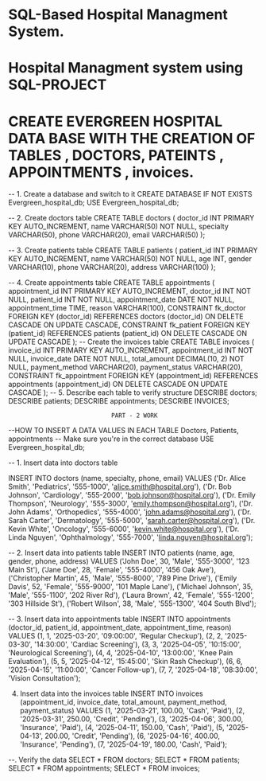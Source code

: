 # SQL-Based Hospital Managment System.
# Hospital Managment system using SQL-PROJECT
# CREATE EVERGREEN HOSPITAL DATA BASE WITH THE  CREATION OF TABLES , DOCTORS, PATEINTS , APPOINTMENTS , invoices. 
-- 1. Create a database and switch to it
CREATE DATABASE IF NOT EXISTS Evergreen_hospital_db;
USE Evergreen_hospital_db;

-- 2. Create doctors table
CREATE TABLE doctors (
    doctor_id INT PRIMARY KEY AUTO_INCREMENT,
    name VARCHAR(50) NOT NULL,
    specialty VARCHAR(50),
    phone VARCHAR(20),
    email VARCHAR(50)
);

-- 3. Create patients table
CREATE TABLE patients (
    patient_id INT PRIMARY KEY AUTO_INCREMENT,
    name VARCHAR(50) NOT NULL,
    age INT,
    gender VARCHAR(10),
    phone VARCHAR(20),
    address VARCHAR(100)
);

-- 4. Create appointments table
CREATE TABLE appointments (
    appointment_id INT PRIMARY KEY AUTO_INCREMENT,
    doctor_id INT NOT NULL,
    patient_id INT NOT NULL,
    appointment_date DATE NOT NULL,
    appointment_time TIME,
    reason VARCHAR(100),
    CONSTRAINT fk_doctor
        FOREIGN KEY (doctor_id)
        REFERENCES doctors (doctor_id)
        ON DELETE CASCADE
        ON UPDATE CASCADE,
    CONSTRAINT fk_patient
        FOREIGN KEY (patient_id)
        REFERENCES patients (patient_id)
        ON DELETE CASCADE
        ON UPDATE CASCADE
);
-- Create the invoices table
CREATE TABLE invoices (
    invoice_id INT PRIMARY KEY AUTO_INCREMENT,
    appointment_id INT NOT NULL,
    invoice_date DATE NOT NULL,
    total_amount DECIMAL(10, 2) NOT NULL,
    payment_method VARCHAR(20),
    payment_status VARCHAR(20),
    CONSTRAINT fk_appointment
        FOREIGN KEY (appointment_id)
        REFERENCES appointments (appointment_id)
        ON DELETE CASCADE
        ON UPDATE CASCADE
);
-- 5. Describe each table to verify structure
DESCRIBE doctors;
DESCRIBE patients;
DESCRIBE appointments;
DESCRIBE INVOICES;

                                 PART - 2 WORK               

--HOW TO INSERT A DATA VALUES IN EACH TABLE Doctors, Patients, appointments 
-- Make sure you're in the correct database
USE Evergreen_hospital_db;

-- 1. Insert data into doctors table

INSERT INTO doctors (name, specialty, phone, email)
VALUES
    ('Dr. Alice Smith', 'Pediatrics', '555-1000', 'alice.smith@hospital.org'),
    ('Dr. Bob Johnson', 'Cardiology', '555-2000', 'bob.johnson@hospital.org'),
    ('Dr. Emily Thompson', 'Neurology', '555-3000', 'emily.thompson@hospital.org'),
    ('Dr. John Adams', 'Orthopedics', '555-4000', 'john.adams@hospital.org'),
    ('Dr. Sarah Carter', 'Dermatology', '555-5000', 'sarah.carter@hospital.org'),
    ('Dr. Kevin White', 'Oncology', '555-6000', 'kevin.white@hospital.org'),
    ('Dr. Linda Nguyen', 'Ophthalmology', '555-7000', 'linda.nguyen@hospital.org');

-- 2. Insert data into patients table
INSERT INTO patients (name, age, gender, phone, address)
VALUES
    ('John Doe', 30, 'Male', '555-3000', '123 Main St'),
    ('Jane Doe', 28, 'Female', '555-4000', '456 Oak Ave'),
    ('Christopher Martin', 45, 'Male', '555-8000', '789 Pine Drive'),
    ('Emily Davis', 52, 'Female', '555-9000', '101 Maple Lane'),
    ('Michael Johnson', 35, 'Male', '555-1100', '202 River Rd'),
    ('Laura Brown', 42, 'Female', '555-1200', '303 Hillside St'),
    ('Robert Wilson', 38, 'Male', '555-1300', '404 South Blvd');

-- 3. Insert data into appointments table
INSERT INTO appointments (doctor_id, patient_id, appointment_date, appointment_time, reason)
VALUES
    (1, 1, '2025-03-20', '09:00:00', 'Regular Checkup'),
    (2, 2, '2025-03-30', '14:30:00', 'Cardiac Screening'),
    (3, 3, '2025-04-05', '10:15:00', 'Neurological Screening'),
    (4, 4, '2025-04-10', '13:00:00', 'Knee Pain Evaluation'),
    (5, 5, '2025-04-12', '15:45:00', 'Skin Rash Checkup'),
    (6, 6, '2025-04-15', '11:00:00', 'Cancer Follow-up'),
    (7, 7, '2025-04-18', '08:30:00', 'Vision Consultation');


  4.  Insert data  into the invoices table
INSERT INTO invoices (appointment_id, invoice_date, total_amount, payment_method, payment_status)
VALUES
    (1, '2025-03-21', 100.00, 'Cash', 'Paid'),
    (2, '2025-03-31', 250.00, 'Credit', 'Pending'),
    (3, '2025-04-06', 300.00, 'Insurance', 'Paid'),
    (4, '2025-04-11', 150.00, 'Cash', 'Paid'),
    (5, '2025-04-13', 200.00, 'Credit', 'Pending'),
    (6, '2025-04-16', 400.00, 'Insurance', 'Pending'),
    (7, '2025-04-19', 180.00, 'Cash', 'Paid');



--. Verify the data
SELECT * FROM doctors;
SELECT * FROM patients;
SELECT * FROM appointments;
SELECT * FROM invoices;



























































